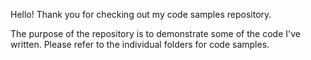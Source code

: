 Hello! Thank you for checking out my code samples repository.

The purpose of the repository is to demonstrate some of the code I've written. Please refer to the individual folders for code samples.
